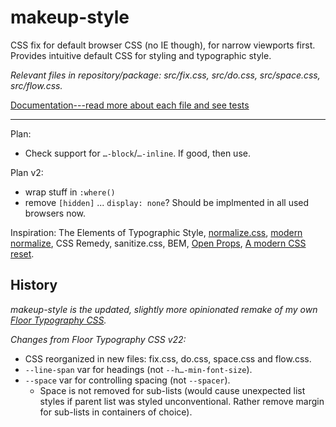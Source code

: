 # makeup-style

CSS fix for default browser CSS (no IE though), for narrow viewports first. Provides intuitive default CSS for styling and typographic style.

*Relevant files in repository/package: src/fix.css, src/do.css, src/space.css, src/flow.css.*

[Documentation---read more about each file and see tests](https://some.makeup/style)

---

Plan:

- Check support for `…-block`/`…-inline`. If good, then use.

Plan v2:

- wrap stuff in `:where()`
- remove `[hidden]` ... `display: none`? Should be implmented in all used browsers now.

Inspiration: The Elements of Typographic Style, [normalize.css][nc], [modern normalize][mn], CSS Remedy, sanitize.css, BEM, [Open Props][op], [A modern CSS reset][amcr].

## History

*makeup-style is the updated, slightly more opinionated remake of my own [Floor Typography CSS](https://floortypography.vercel.app).*

*Changes from Floor Typography CSS v22:*

- CSS reorganized in new files: fix.css, do.css, space.css and flow.css.
- `--line-span` var for headings (not `--h…-min-font-size`).
- `--space` var for controlling spacing (not `--spacer`).
	- Space is not removed for sub-lists (would cause unexpected list styles if parent list was styled unconventional. Rather remove margin for sub-lists in containers of choice).

[nc]: https://github.com/necolas/normalize.css/
[mn]: https://github.com/sindresorhus/modern-normalize
[op]: https://open-props.style/
[amcr]: https://piccalil.li/blog/a-modern-css-reset/
[cc]: https://cube.fyi/
